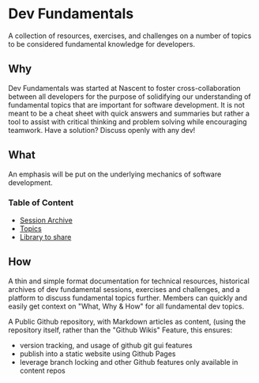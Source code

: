 # Dev Fundamentals
A collection of resources, exercises, and challenges on a number of topics to be considered  fundamental knowledge for developers.

## Why

Dev Fundamentals was started at Nascent to foster cross-collaboration between all developers for the purpose of solidifying our understanding of fundamental topics that are important for software development. It is not meant to be a cheat sheet with quick answers and summaries but rather a tool to assist with critical thinking and problem solving while encouraging teamwork. Have a solution? Discuss openly with any dev!

## What

An emphasis will be put on the underlying mechanics of software development.

### Table of Content

- [Session Archive](archive/sessions.md)
- [Topics](topics/)
- [Library to share](library.md)


## How

A thin and simple format documentation for technical resources, historical archives of dev fundamental sessions, exercises and challenges, and a platform to discuss fundamental topics further. Members can quickly and easily get context on "What, Why & How" for all fundamental dev topics.

A Public Github repository, with Markdown articles as content, (using the repository itself, rather than the "Github Wikis" Feature, this ensures:

- version tracking, and usage of github git gui features 
- publish into a static website using Github Pages
- leverage branch locking and other Github features only available in content repos
